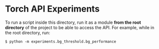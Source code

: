 # Torch API Experiments

To run a script inside this directory, run it as a module **from the root directory** of the project to be able to access the API. For example, while in the root directory, run:

    $ python -m experiments.bg_threshold.bg_performance
